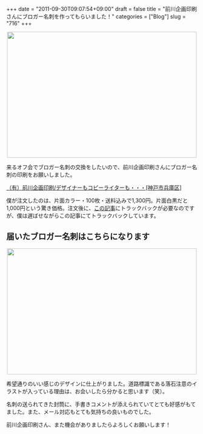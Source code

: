 +++
date = "2011-09-30T09:07:54+09:00"
draft = false
title = "前川企画印刷さんにブロガー名刺を作ってもらいました！"
categories = ["Blog"]
slug = "716"
+++

<img style="display:block; margin-left:auto; margin-right:auto;" src="/images/2011/09/0716_1.jpg" border="0" width="500" height="332" />

来るオフ会でブロガー名刺の交換をしたいので、前川企画印刷さんにブロガー名刺の印刷をお願いしました。

<a href="http://www.kobe-maekawa.co.jp/" target="_blank">（有）前川企画印刷/デザイナーもコピーライターも・・・[神戸市兵庫区]</a>

僕が注文したのは、片面カラー・100枚・送料込みで1,300円。片面白黒だと1,000円という驚き価格。注文後に、<a href="http://blog.goo.ne.jp/batacchi/e/f81808a384944befed668cab7a8c3993" target="_blank">この記事</a>にトラックバックが必要なのですが、僕は遅ばせながらこの記事にてトラックバックしています。

<h2>届いたブロガー名刺はこちらになります</h2>

<img style="display:block; margin-left:auto; margin-right:auto;" src="/images/2011/09/0716_2.png" border="0" width="500" height="332" />

希望通りのいい感じのデザインに仕上がりました。道路標識である落石注意のイラストが入っている理由は、お会いしたら分かると思います（笑）。

名刺の送られてきた封筒に、手書きコメントが添えられていてとても好感がもてました。また、メール対応もとても気持ちの良いものでした。

前川企画印刷さん、また機会がありましたらよろしくお願いします！
